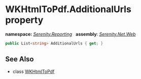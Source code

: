 # WKHtmlToPdf.AdditionalUrls property
**namespace:** *[Serenity.Reporting](../../README.md#serenity.reporting-namespace)*   **assembly**: *[Serenity.Net.Web](../../README.md)*

```csharp
public List<string> AdditionalUrls { get; }
```

## See Also

* class [WKHtmlToPdf](../WKHtmlToPdf.md)